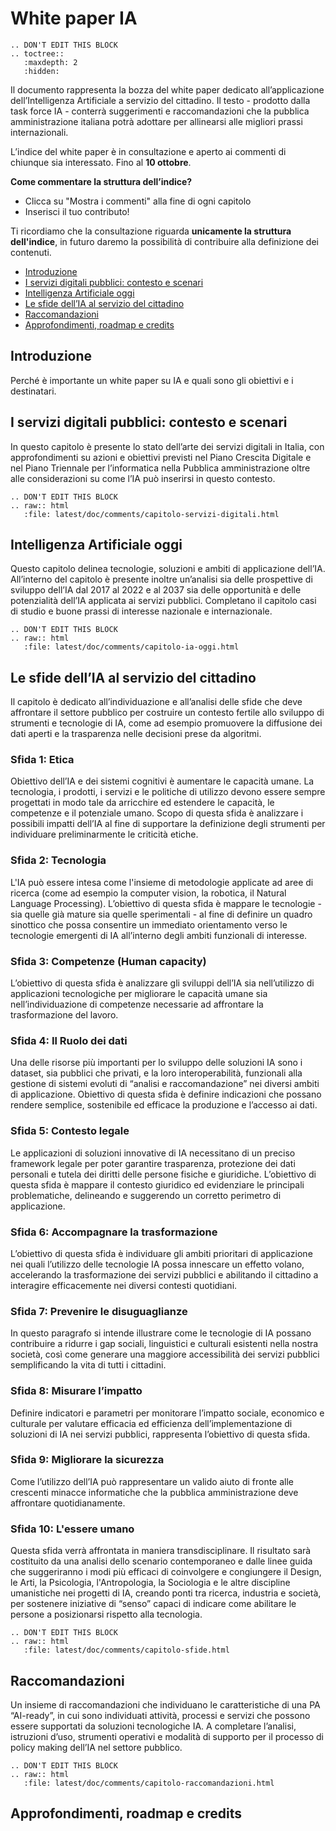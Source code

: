 # White paper IA

```eval_rst
.. DON'T EDIT THIS BLOCK
.. toctree::
   :maxdepth: 2
   :hidden:
```

Il documento rappresenta la bozza del white paper dedicato all’applicazione dell’Intelligenza Artificiale a servizio del cittadino. Il testo - prodotto dalla task force IA - conterrà suggerimenti e raccomandazioni che la pubblica amministrazione italiana potrà adottare per allinearsi alle migliori prassi internazionali.

L’indice del white paper è in consultazione e aperto ai commenti di chiunque sia interessato. Fino al **10 ottobre**.

**Come commentare la struttura dell’indice?**
- Clicca su "Mostra i commenti" alla fine di ogni capitolo
- Inserisci il tuo contributo!

Ti ricordiamo che la consultazione riguarda **unicamente la struttura dell'indice**, in futuro daremo la possibilità di contribuire alla definizione dei contenuti.


- [Introduzione](#introduzione)
- [I servizi digitali pubblici: contesto e scenari](#i-servizi-digitali-pubblici-contesto-e-scenari)
- [Intelligenza Artificiale oggi](#intelligenza-artificiale-oggi)
- [Le sfide dell’IA al servizio del cittadino](#le-sfide-dellia-al-servizio-del-cittadino)
- [Raccomandazioni](#raccomandazioni)
- [Approfondimenti, roadmap e credits](#approfondimenti-roadmap-e-credits)

## Introduzione

Perché è importante un white paper su IA e quali sono gli obiettivi e i destinatari.


## I servizi digitali pubblici: contesto e scenari

In questo capitolo è presente lo stato dell’arte dei servizi digitali in Italia, con approfondimenti su azioni e obiettivi previsti nel Piano Crescita Digitale e nel Piano Triennale per l’informatica nella Pubblica amministrazione oltre alle considerazioni su come l’IA può inserirsi in questo contesto.

```eval_rst
.. DON'T EDIT THIS BLOCK
.. raw:: html
   :file: latest/doc/comments/capitolo-servizi-digitali.html
```


## Intelligenza Artificiale oggi

Questo capitolo delinea tecnologie, soluzioni e ambiti di applicazione dell’IA. All’interno del capitolo è presente inoltre un’analisi sia delle prospettive di sviluppo dell’IA dal 2017 al 2022 e al 2037 sia delle opportunità e delle potenzialità dell’IA applicata ai servizi pubblici. Completano il capitolo casi di studio e buone prassi di interesse nazionale e internazionale.

```eval_rst
.. DON'T EDIT THIS BLOCK
.. raw:: html
   :file: latest/doc/comments/capitolo-ia-oggi.html
```

## Le sfide dell’IA al servizio del cittadino

Il capitolo è dedicato all’individuazione e all’analisi delle sfide che deve affrontare il settore pubblico per costruire un contesto fertile allo sviluppo di strumenti e tecnologie di IA, come ad esempio promuovere la diffusione dei dati aperti e la trasparenza nelle decisioni prese da algoritmi.

### Sfida 1: Etica

Obiettivo dell’IA e dei sistemi cognitivi è aumentare le capacità umane. La tecnologia, i prodotti, i servizi e le politiche di utilizzo devono essere sempre progettati in modo tale da arricchire ed estendere le capacità, le competenze e il potenziale umano. Scopo di questa sfida è analizzare i possibili impatti dell’IA al fine di supportare la definizione degli strumenti per individuare preliminarmente le criticità etiche.

### Sfida 2: Tecnologia

L'IA può essere intesa come l'insieme di metodologie applicate ad aree di ricerca (come ad esempio la computer vision, la robotica, il Natural Language Processing).  L’obiettivo di questa sfida è mappare le tecnologie - sia quelle già mature sia quelle sperimentali - al fine di definire un quadro sinottico che possa consentire un immediato orientamento verso le tecnologie emergenti di IA all’interno degli ambiti funzionali di interesse.

### Sfida 3: Competenze (Human capacity)

L’obiettivo di questa sfida è analizzare gli sviluppi dell’IA sia nell’utilizzo di applicazioni tecnologiche per migliorare le capacità umane sia nell’individuazione di competenze necessarie ad affrontare la trasformazione del lavoro.

### Sfida 4: Il Ruolo dei dati

Una delle risorse più importanti per lo sviluppo delle soluzioni IA sono i dataset, sia pubblici che privati, e la loro interoperabilità, funzionali alla gestione di sistemi evoluti di “analisi e raccomandazione” nei diversi ambiti di applicazione. Obiettivo di questa sfida è definire indicazioni che possano rendere semplice, sostenibile ed efficace la produzione e l’accesso ai dati.

### Sfida 5: Contesto legale

Le applicazioni di soluzioni innovative di IA necessitano di un preciso framework legale per poter garantire trasparenza, protezione dei dati personali e tutela dei diritti delle persone fisiche e giuridiche. L’obiettivo di questa sfida è mappare il contesto giuridico ed evidenziare le principali problematiche, delineando e suggerendo un corretto perimetro di applicazione.

### Sfida 6: Accompagnare la trasformazione

L’obiettivo di questa sfida è individuare gli ambiti prioritari di applicazione nei quali l’utilizzo delle tecnologie IA possa innescare un effetto volano, accelerando la trasformazione dei servizi pubblici e abilitando il cittadino a interagire efficacemente nei diversi contesti quotidiani.

### Sfida 7: Prevenire le disuguaglianze

In questo paragrafo si intende illustrare come le tecnologie di IA possano contribuire a ridurre i gap sociali, linguistici e culturali esistenti nella nostra società, così come generare una maggiore accessibilità dei servizi pubblici semplificando la vita di tutti i cittadini.

### Sfida 8: Misurare l’impatto

Definire indicatori e parametri per monitorare l’impatto sociale, economico e culturale per valutare efficacia ed efficienza dell’implementazione di soluzioni di IA nei servizi pubblici, rappresenta l’obiettivo di questa sfida.

### Sfida 9: Migliorare la sicurezza

Come l’utilizzo dell’IA può rappresentare un valido aiuto di fronte alle crescenti minacce informatiche che la pubblica amministrazione deve affrontare quotidianamente.

### Sfida 10: L'essere umano

Questa sfida verrà affrontata in maniera transdisciplinare. Il risultato sarà costituito da una analisi dello scenario contemporaneo e dalle linee guida che suggeriranno i modi più efficaci di coinvolgere e congiungere il Design, le Arti, la Psicologia, l'Antropologia, la Sociologia e le altre discipline umanistiche nei progetti di IA, creando ponti tra ricerca, industria e società, per sostenere iniziative di “senso” capaci di indicare come abilitare le persone a posizionarsi rispetto alla tecnologia.

```eval_rst
.. DON'T EDIT THIS BLOCK
.. raw:: html
   :file: latest/doc/comments/capitolo-sfide.html
```

## Raccomandazioni

Un insieme di raccomandazioni che individuano le caratteristiche di una PA “AI-ready”,  in cui sono individuati attività, processi e servizi che possono essere supportati da soluzioni tecnologiche IA. A completare l’analisi, istruzioni d’uso, strumenti operativi e modalità di supporto per il processo di policy making dell’IA nel settore pubblico.

```eval_rst
.. DON'T EDIT THIS BLOCK
.. raw:: html
   :file: latest/doc/comments/capitolo-raccomandazioni.html
```

## Approfondimenti, roadmap e credits
